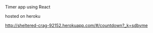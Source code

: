 Timer app using React

hosted on heroku

http://sheltered-crag-92152.herokuapp.com/#/countdown?_k=sdbyme
